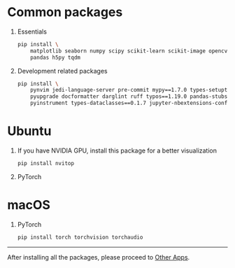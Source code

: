 # Common packages

1. Essentials
    ```bash
    pip install \
        matplotlib seaborn numpy scipy scikit-learn scikit-image opencv-python \
        pandas h5py tqdm
    ```

2. Development related packages
    ```bash
    pip install \
        pynvim jedi-language-server pre-commit mypy==1.7.0 types-setuptools \
        pyupgrade docformatter darglint ruff typos==1.19.0 pandas-stubs \
        pyinstrument types-dataclasses==0.1.7 jupyter-nbextensions-configurator
    ```

# Ubuntu

1. If you have NVIDIA GPU, install this package for a better visualization
    ```bash
    pip install nvitop
    ```

2. PyTorch

# macOS

1. PyTorch
    ```bash
    pip install torch torchvision torchaudio
    ```

---
After installing all the packages, please proceed to [Other Apps](./other_apps.md).

